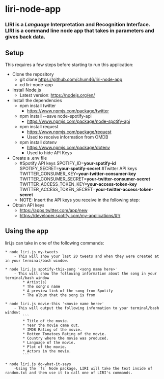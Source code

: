 # liri-node-app
### LIRI is a _Language_ Interpretation and Recognition Interface. LIRI is a command line node app that takes in parameters and gives back data.

## Setup
This requires a few steps before starting to run this application:
- Clone the repository
  - git clone https://github.com/chum46/liri-node-app
  - cd liri-node-app
- Install Node.js
  - Latest version: https://nodejs.org/en/
- Install the dependencies
  - npm install twitter
    - https://www.npmjs.com/package/twitter
  - npm install --save node-spotify-api
    - https://www.npmjs.com/package/node-spotify-api
  - npm install request
    - https://www.npmjs.com/package/request
    - Used to receive information from OMDB
  - npm install dotenv
    - https://www.npmjs.com/package/dotenv
    - Used to hide API Keys
- Create a .env file
  - #Spotify API keys
    SPOTIFY_ID=**your-spotify-id**
    SPOTIFY_SECRET=**your-spotify-secret**
    #Twitter API keys
    TWITTER_CONSUMER_KEY=**your-twitter-consumer-key**
    TWITTER_CONSUMER_SECRET=**your-twitter-consumer-secret**
    TWITTER_ACCESS_TOKEN_KEY=**your-access-token-key**
    TWITTER_ACCESS_TOKEN_SECRET=**your-twitter-access-token-secret**
  - NOTE: Insert the API keys you receive in the following step:
- Obtain API keys
  - https://apps.twitter.com/app/new
  - https://developer.spotify.com/my-applications/#!/

## Using the app
liri.js can take in one of the following commands:

    * node liri.js my-tweets
        - This will show your last 20 tweets and when they were created at in your terminal/bash window.

    * node liri.js spotify-this-song '<song name here>'
        - This will show the following information about the song in your terminal/bash window
            * Artist(s)
            * The song's name
            * A preview link of the song from Spotify
            * The album that the song is from

    * node liri.js movie-this '<movie name here>'
        - This will output the following information to your terminal/bash window:
            ```
            * Title of the movie.
            * Year the movie came out.
            * IMDB Rating of the movie.
            * Rotten Tomatoes Rating of the movie.
            * Country where the movie was produced.
            * Language of the movie.
            * Plot of the movie.
            * Actors in the movie.
            ```

    * node liri.js do-what-it-says
        -Using the `fs` Node package, LIRI will take the text inside of random.txt and then use it to call one of LIRI's commands.
